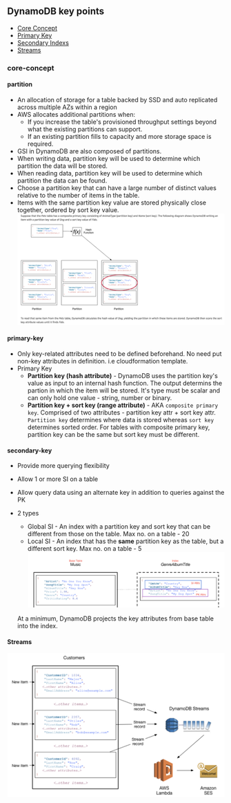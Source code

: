 ## DynamoDB key points

* [Core Concept](#core-concept)
 * [Primary Key](#primary-key)
 * [Secondary Indexs](#secondary-index)
 * [Streams](#streams)

### core-concept

#### partition

* An allocation of storage for a table backed by SSD and auto replicated across multiple AZs within a region
* AWS allocates additional partitions when:
  * If you increase the table's provisioned throughput settings beyond what the existing partitions can support.
  * If an existing partition fills to capacity and more storage space is required.
* GSI in DynamoDB are also composed of partitions.
* When writing data, partition key will be used to determine which partition the data will be stored.
* When reading data, partition key will be used to determine which partition the data can be found.
* Choose a partition key that can have a large number of distinct values relative to the number of items in the table.
* Items with the same partition key value are stored physically close together, ordered by sort key value.
![xxx](./dynamoDB-partition-data-distribution.png)

#### primary-key

* Only key-related attributes need to be defined beforehand. No need put non-key attributes in definition. i.e cloudformation template. 
* Primary Key
  * **Partition key (hash attribute)** - DynamoDB uses the partition key's value as input to an internal hash function. 
                    The output determins the partion in which the item will be stored. It's type must be scalar and can only hold one value - string, number or binary.
  * **Partition key + sort key (range attribute)** - AKA `composite primary key`. Comprised of two attributes - partition key attr + sort key attr.
                               `Partition key` determines where data is stored whereas `sort key` determines sorted order.
                               For tables with composite primary key, partition key can be the same but sort key must be different.

#### secondary-key

* Provide more querying flexibility
* Allow 1 or more SI on a table
* Allow query data using an alternate key in addition to queries against the PK
* 2 types
   * Global SI - An index with a partition key and sort key that can be different from those on the table. Max no. on a table - 20
   * Local SI - An index that has the **same** partition key as the table, but a different sort key. Max no. on a table - 5
   ![XX](./dynamoDB-2nd-index.png)

   At a minimum, DynamoDB projects the key attributes from base table into the index.

#### Streams
![XX](./dynamoDB-streams.png)
